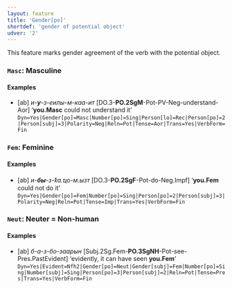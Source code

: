 ```yaml
---
layout: feature
title: 'Gender[po]'
shortdef: 'gender of potential object'
udver: '2'
---
```


This feature marks gender agreement of the verb with the potential object.

### <a name="Masc">`Masc`</a>: Masculine

#### Examples

* [ab] _и-<b>у</b>-з-еилы-м-каа-ит_ [DO.3-<b>PO.2SgM</b>-Pot-PV-Neg-understand-Aor] ‘<b>you.Masc</b> could not understand it’ `Dyn=Yes|Gender[po]=Masc|Number[po]=Sing|Person[lo]=Rec|Person[po]=2|Person[subj]=3|Polarity=Neg|Reln=Pot|Tense=Aor|Trans=Yes|VerbForm=Fin`

### <a name="Fem">`Fem`</a>: Feminine

#### Examples

* [ab] _и-<b>бы</b>-з-ҟа.ҵо-м.ызт_ [DO.3-<b>PO.2SgF</b>-Pot-do-Neg.Impf] ‘<b>you.Fem</b> could not do it’ `Dyn=Yes|Gender[po]=Fem|Number[po]=Sing|Person[po]=2|Person[subj]=3|Polarity=Neg|Reln=Pot|Tense=Imp|Trans=Yes|VerbForm=Fin`

### <a name="Neut">`Neut`</a>: Neuter = Non-human

#### Examples

* [ab] _б-а-з-бо-заарын_ [Subj.2Sg.Fem-<b>PO.3SgNH</b>-Pot-see-Pres.PastEvident] ‘evidently, it can have seen <b>you.Fem</b>’ `Dyn=Yes|Evident=Nfh2|Gender[po]=Neut|Gender[subj]=Fem|Number[po]=Sing|Number[subj]=Sing|Person[po]=3|Person[subj]=2|Reln=Pot|Tense=Pres|Trans=Yes|VerbForm=Fin`
<!-- Interlanguage links updated Po 11. listopadu 2024, 20:09:43 CET -->
